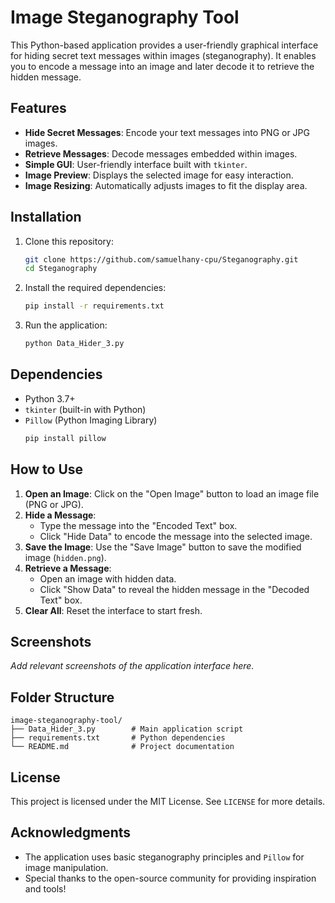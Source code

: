 # Image Steganography Tool

This Python-based application provides a user-friendly graphical interface for hiding secret text messages within images (steganography). It enables you to encode a message into an image and later decode it to retrieve the hidden message.

## Features

- **Hide Secret Messages**: Encode your text messages into PNG or JPG images.
- **Retrieve Messages**: Decode messages embedded within images.
- **Simple GUI**: User-friendly interface built with `tkinter`.
- **Image Preview**: Displays the selected image for easy interaction.
- **Image Resizing**: Automatically adjusts images to fit the display area.

## Installation

1. Clone this repository:
   ```bash
   git clone https://github.com/samuelhany-cpu/Steganography.git
   cd Steganography
   ```

2. Install the required dependencies:
   ```bash
   pip install -r requirements.txt
   ```

3. Run the application:
   ```bash
   python Data_Hider_3.py
   ```

## Dependencies

- Python 3.7+
- `tkinter` (built-in with Python)
- `Pillow` (Python Imaging Library)
  ```bash
  pip install pillow
  ```

## How to Use

1. **Open an Image**: Click on the "Open Image" button to load an image file (PNG or JPG).
2. **Hide a Message**:
   - Type the message into the "Encoded Text" box.
   - Click "Hide Data" to encode the message into the selected image.
3. **Save the Image**: Use the "Save Image" button to save the modified image (`hidden.png`).
4. **Retrieve a Message**:
   - Open an image with hidden data.
   - Click "Show Data" to reveal the hidden message in the "Decoded Text" box.
5. **Clear All**: Reset the interface to start fresh.

## Screenshots

_Add relevant screenshots of the application interface here._

## Folder Structure

```
image-steganography-tool/
├── Data_Hider_3.py        # Main application script
├── requirements.txt       # Python dependencies
└── README.md              # Project documentation
```

## License

This project is licensed under the MIT License. See `LICENSE` for more details.

## Acknowledgments

- The application uses basic steganography principles and `Pillow` for image manipulation.
- Special thanks to the open-source community for providing inspiration and tools!
